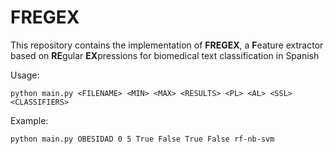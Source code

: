 # FREGEX 

This repository contains the implementation of **FREGEX**, a **F**eature extractor based on **RE**gular **EX**pressions for biomedical text classification in Spanish

Usage: 
```
python main.py <FILENAME> <MIN> <MAX> <RESULTS> <PL> <AL> <SSL> <CLASSIFIERS>
```

Example:
```
python main.py OBESIDAD 0 5 True False True False rf-nb-svm
```
